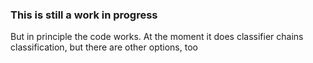 ### This is still a work in progress

But in principle the code works. At the moment it does classifier chains classification, but there are other options, too
